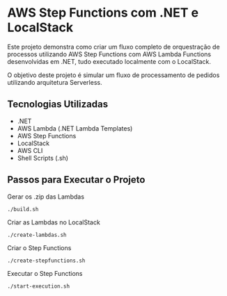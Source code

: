 # AWS Step Functions com .NET e LocalStack 

Este projeto demonstra como criar um fluxo completo de orquestração de processos utilizando AWS Step Functions com AWS Lambda Functions desenvolvidas em .NET, tudo executado localmente com o LocalStack.

O objetivo deste projeto é simular um fluxo de processamento de pedidos utilizando arquitetura Serverless.



## Tecnologias Utilizadas
* .NET 
* AWS Lambda (.NET Lambda Templates)
* AWS Step Functions
* LocalStack
* AWS CLI
* Shell Scripts (.sh)

## Passos para Executar o Projeto

Gerar os .zip das Lambdas

```shell
./build.sh
```


Criar as Lambdas no LocalStack

```shell
./create-lambdas.sh
```

Criar o Step Functions

```shell
./create-stepfunctions.sh
```

Executar o Step Functions

```shell
./start-execution.sh
```